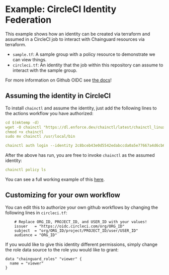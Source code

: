 # Example: CircleCI Identity Federation

This example shows how an identity can be created via terraform and assumed in
a CircleCI job to interact with Chainguard resources via terraform.

- `sample.tf`: A sample group with a policy resource to demonstrate we can view things.
- `circleci.tf`: An identity that the job within this repository can assume to interact with the sample group.

For more information on Github OIDC see [the docs](https://circleci.com/docs/openid-connect-tokens/)!

## Assuming the identity in CircleCI

To install `chainctl` and assume the identity, just add the following lines to
the actions workflow you have authorized:
```yaml
cd $(mktemp -d)
wget -O chainctl "https://dl.enforce.dev/chainctl/latest/chainctl_linux_$(uname -m)"
chmod +x chainctl
sudo mv chainctl /usr/local/bin

chainctl auth login --identity 2c8bceb43e0d5542edabccda0a5e77667a4d6cb6/959075557dc5698f --identity-token $CIRCLE_OIDC_TOKEN
```

After the above has run, you are free to invoke `chainctl` as the assumed
identity:
```yaml
chainctl policy ls
```

You can see a full working example of this [here](https://github.com/mattmoor/terraform-playground/blob/main/.circleci/config.yml).


## Customizing for your own workflow

You can edit this to authorize your own github workflows by changing the
following lines in `circleci.tf`:

```hcl
    # Replace ORG_ID, PROJECT_ID, and USER_ID with your values!
    issuer   = "https://oidc.circleci.com/org/ORG_ID"
    subject  = "org/ORG_ID/project/PROJECT_ID/user/USER_ID"
    audience = "ORG_ID"
```

If you would like to give this identity different permissions, simply change
the role data source to the role you would like to grant:
```hcl
data "chainguard_roles" "viewer" {
  name = "viewer"
}
```
